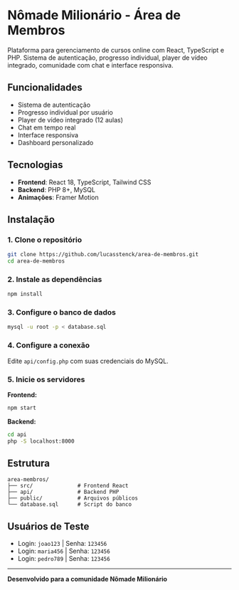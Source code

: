 # Nômade Milionário - Área de Membros

Plataforma para gerenciamento de cursos online com React, TypeScript e PHP. Sistema de autenticação, progresso individual, player de vídeo integrado, comunidade com chat e interface responsiva.

## Funcionalidades

- Sistema de autenticação
- Progresso individual por usuário
- Player de vídeo integrado (12 aulas)
- Chat em tempo real
- Interface responsiva
- Dashboard personalizado

## Tecnologias

- **Frontend**: React 18, TypeScript, Tailwind CSS
- **Backend**: PHP 8+, MySQL
- **Animações**: Framer Motion

## Instalação

### 1. Clone o repositório
```bash
git clone https://github.com/lucasstenck/area-de-membros.git
cd area-de-membros
```

### 2. Instale as dependências
```bash
npm install
```

### 3. Configure o banco de dados
```bash
mysql -u root -p < database.sql
```

### 4. Configure a conexão
Edite `api/config.php` com suas credenciais do MySQL.

### 5. Inicie os servidores

**Frontend:**
```bash
npm start
```

**Backend:**
```bash
cd api
php -S localhost:8000
```

## Estrutura

```
area-membros/
├── src/              # Frontend React
├── api/              # Backend PHP
├── public/           # Arquivos públicos
└── database.sql      # Script do banco
```

## Usuários de Teste

- Login: `joao123` | Senha: `123456`
- Login: `maria456` | Senha: `123456`
- Login: `pedro789` | Senha: `123456`

---

**Desenvolvido para a comunidade Nômade Milionário** 